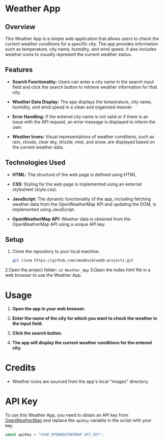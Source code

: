 # Weather App

## Overview

This Weather App is a simple web application that allows users to check the current weather conditions for a specific city. The app provides information such as temperature, city name, humidity, and wind speed. It also includes weather icons to visually represent the current weather status.

## Features

- **Search Functionality:** Users can enter a city name in the search input field and click the search button to retrieve weather information for that city.

- **Weather Data Display:** The app displays the temperature, city name, humidity, and wind speed in a clean and organized manner.

- **Error Handling:** If the entered city name is not valid or if there is an issue with the API request, an error message is displayed to inform the user.

- **Weather Icons:** Visual representations of weather conditions, such as rain, clouds, clear sky, drizzle, mist, and snow, are displayed based on the current weather data.

## Technologies Used

- **HTML:** The structure of the web page is defined using HTML.

- **CSS:** Styling for the web page is implemented using an external stylesheet (style.css).

- **JavaScript:** The dynamic functionality of the app, including fetching weather data from the OpenWeatherMap API and updating the DOM, is implemented using JavaScript.

- **OpenWeatherMap API:** Weather data is obtained from the OpenWeatherMap API using a unique API key.

## Setup

1. Clone the repository to your local machine.

   ```bash
   git clone https://github.com/umadevi0/webD-projects.git

2.Open the project folder: `cd Weather_App`
3.Open the index.html file in a web browser to use the Weather App.


# Usage

1. **Open the app in your web browser.**

2. **Enter the name of the city for which you want to check the weather in the input field.**

3. **Click the search button.**

4. **The app will display the current weather conditions for the entered city.**

# Credits

- Weather icons are sourced from the app's local "images" directory.

# API Key

To use this Weather App, you need to obtain an API key from [OpenWeatherMap](https://openweathermap.org/) and replace the `apiKey` variable in the script with your key.

```javascript
const apiKey = "YOUR_OPENWEATHERMAP_API_KEY";
